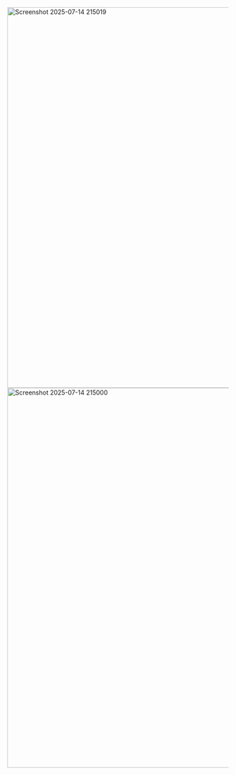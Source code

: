 
<img width="1919" height="866" alt="Screenshot 2025-07-14 215019" src="https://github.com/user-attachments/assets/dbbb130b-888c-440b-a7e6-b644525b3d32" />
<img width="1919" height="864" alt="Screenshot 2025-07-14 215000" src="https://github.com/user-attachments/assets/8524709f-ab02-4886-8c07-28762e3e4c46" />
